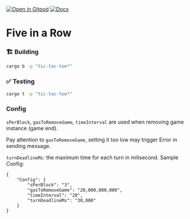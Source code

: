 [![Open in Gitpod](https://img.shields.io/badge/Open_in-Gitpod-white?logo=gitpod)](https://gitpod.io/#FOLDER=vara-man/https://github.com/gear-foundation/dapps)
[![Docs](https://img.shields.io/github/actions/workflow/status/gear-foundation/dapps/contracts.yml?logo=rust&label=docs)](https://dapps.gear.rs/vara_man_io)

# Five in a Row

### 🏗️ Building

```sh
cargo b -p "tic-tac-toe*"
```

### ✅ Testing

```sh
cargo t -p "tic-tac-toe*"
```

### Config
`sPerBlock`, `gasToRemoveGame`, `timeInterval` are used when removing game instance (game end).

Pay attention to `gasToRemoveGame`, setting it too low may trigger Error in sending message.

`turnDeadlineMs`: the maximum time for each turn in milisecond.
Sample Config:
```
{
    "Config": {
        "sPerBlock": "3",
        "gasToRemoveGame": "20,000,000,000",
        "timeInterval": "20",
        "turnDeadlineMs": "30,000"
    }
}
```